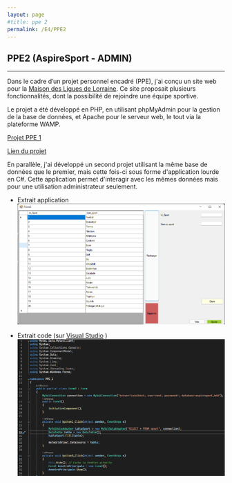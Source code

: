 ```yaml
---
layout: page
#title: ppe 2
permalink: /E4/PPE2
---
```

## PPE2 (AspireSport - ADMIN)
---
Dans le cadre d’un projet personnel encadré (PPE), j'ai conçu un site web pour la [Maison des Ligues de Lorraine](https://lalorrainesportive.wordpress.com/m2l-3/). Ce site proposait plusieurs fonctionnalités, dont la possibilité de rejoindre une équipe sportive.

Le projet a été développé en PHP, en utilisant phpMyAdmin pour la gestion de la base de données, et Apache pour le serveur web, le tout via la plateforme WAMP.

[Projet PPE 1](PPE1)

[Lien du projet](https://github.com/quamilou/Projet_BTS1_SPORT)

En parallèle, j'ai développé un second projet utilisant la même base de données que le premier, mais cette fois-ci sous forme d'application lourde en C#. Cette application permet d'interagir avec les mêmes données mais pour une utilisation administrateur seulement.

- Extrait application
![sport-ppe2](/IMG/sport-ppe2.png)

- Extrait code (sur [Visual Studio](https://visualstudio.microsoft.com/fr/downloads/) )
![sport-code-ppe2](/IMG/sport-code-ppe2.png)